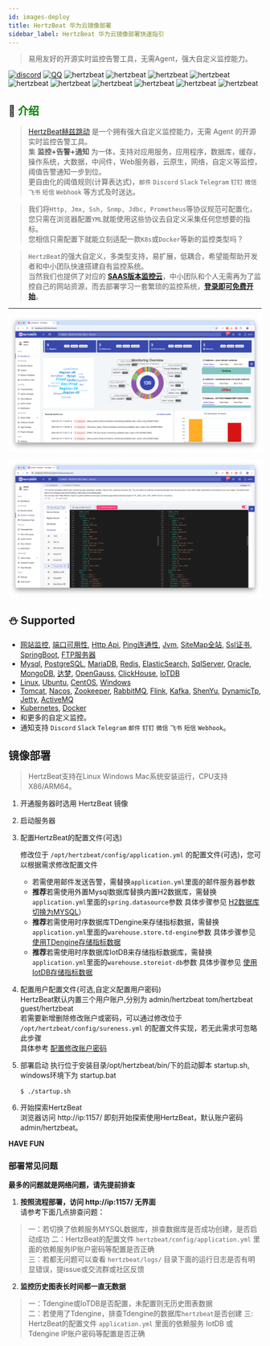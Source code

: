 ```yaml
---
id: images-deploy  
title: HertzBeat 华为云镜像部署   
sidebar_label: HertzBeat 华为云镜像部署快速指引    
---
```



> 易用友好的开源实时监控告警工具，无需Agent，强大自定义监控能力。

[![discord](https://img.shields.io/badge/chat-on%20discord-brightgreen)](https://discord.gg/Fb6M73htGr)
[![QQ](https://img.shields.io/badge/qq-630061200-orange)](https://qm.qq.com/q/FltGGGIX2m)
![hertzbeat](https://cdn.jsdelivr.net/gh/dromara/hertzbeat@gh-pages/img/badge/web-monitor.svg)
![hertzbeat](https://cdn.jsdelivr.net/gh/dromara/hertzbeat@gh-pages/img/badge/ping-connect.svg)
![hertzbeat](https://cdn.jsdelivr.net/gh/dromara/hertzbeat@gh-pages/img/badge/port-available.svg)
![hertzbeat](https://cdn.jsdelivr.net/gh/dromara/hertzbeat@gh-pages/img/badge/database-monitor.svg)
![hertzbeat](https://cdn.jsdelivr.net/gh/dromara/hertzbeat@gh-pages/img/badge/os-monitor.svg)
![hertzbeat](https://img.shields.io/badge/monitor-cloud%20native-brightgreen)
![hertzbeat](https://img.shields.io/badge/monitor-middleware-blueviolet)
![hertzbeat](https://img.shields.io/badge/monitor-network-red)
![hertzbeat](https://cdn.jsdelivr.net/gh/dromara/hertzbeat@gh-pages/img/badge/custom-monitor.svg)
![hertzbeat](https://cdn.jsdelivr.net/gh/dromara/hertzbeat@gh-pages/img/badge/alert.svg)


## 🎡 <font color="green">介绍</font>

> [HertzBeat赫兹跳动](https://github.com/apache/hertzbeat) 是一个拥有强大自定义监控能力，无需 Agent 的开源实时监控告警工具。     
> 集 **监控+告警+通知** 为一体，支持对应用服务，应用程序，数据库，缓存，操作系统，大数据，中间件，Web服务器，云原生，网络，自定义等监控，阈值告警通知一步到位。   
> 更自由化的阈值规则(计算表达式)，`邮件` `Discord` `Slack` `Telegram` `钉钉` `微信` `飞书` `短信` `Webhook` 等方式及时送达。

> 我们将`Http, Jmx, Ssh, Snmp, Jdbc, Prometheus`等协议规范可配置化，您只需在浏览器配置`YML`就能使用这些协议去自定义采集任何您想要的指标。    
> 您相信只需配置下就能立刻适配一款`K8s`或`Docker`等新的监控类型吗？

> `HertzBeat`的强大自定义，多类型支持，易扩展，低耦合，希望能帮助开发者和中小团队快速搭建自有监控系统。    
> 当然我们也提供了对应的 **[SAAS版本监控云](https://console.tancloud.cn)**，中小团队和个人无需再为了监控自己的网站资源，而去部署学习一套繁琐的监控系统，**[登录即可免费开始](https://console.tancloud.cn)**。


----   

![hertzbeat](/img/home/1.png)

![hertzbeat](/img/home/9.png)

## ⛄ Supported

- [网站监控](https://github.com/apache/hertzbeat/tree/master/manager/src/main/resources/define/app-website.yml), [端口可用性](https://github.com/apache/hertzbeat/tree/master/manager/src/main/resources/define/app-port.yml),
  [Http Api](https://github.com/apache/hertzbeat/tree/master/manager/src/main/resources/define/app-api.yml), [Ping连通性](https://github.com/apache/hertzbeat/tree/master/manager/src/main/resources/define/app-ping.yml),
  [Jvm](https://github.com/apache/hertzbeat/tree/master/manager/src/main/resources/define/app-jvm.yml), [SiteMap全站](https://github.com/apache/hertzbeat/tree/master/manager/src/main/resources/define/app-fullsite.yml),
  [Ssl证书](https://github.com/apache/hertzbeat/tree/master/manager/src/main/resources/define/app-ssl_cert.yml), [SpringBoot](https://github.com/apache/hertzbeat/tree/master/manager/src/main/resources/define/app-springboot2.yml),
  [FTP服务器](https://github.com/apache/hertzbeat/tree/master/manager/src/main/resources/define/app-ftp.yml)
- [Mysql](https://github.com/apache/hertzbeat/tree/master/manager/src/main/resources/define/app-mysql.yml), [PostgreSQL](https://github.com/apache/hertzbeat/tree/master/manager/src/main/resources/define/app-postgresql.yml),
  [MariaDB](https://github.com/apache/hertzbeat/tree/master/manager/src/main/resources/define/app-mariadb.yml), [Redis](https://github.com/apache/hertzbeat/tree/master/manager/src/main/resources/define/app-redis.yml),
  [ElasticSearch](https://github.com/apache/hertzbeat/tree/master/manager/src/main/resources/define/app-elasticsearch.yml), [SqlServer](https://github.com/apache/hertzbeat/tree/master/manager/src/main/resources/define/app-sqlserver.yml),
  [Oracle](https://github.com/apache/hertzbeat/tree/master/manager/src/main/resources/define/app-oracle.yml), [MongoDB](https://github.com/apache/hertzbeat/tree/master/manager/src/main/resources/define/app-mongodb.yml),
  [达梦](https://github.com/apache/hertzbeat/tree/master/manager/src/main/resources/define/app-dm.yml), [OpenGauss](https://github.com/apache/hertzbeat/tree/master/manager/src/main/resources/define/app-opengauss.yml),
  [ClickHouse](https://github.com/apache/hertzbeat/tree/master/manager/src/main/resources/define/app-clickhouse.yml), [IoTDB](https://github.com/apache/hertzbeat/tree/master/manager/src/main/resources/define/app-iotdb.yml)
- [Linux](https://github.com/apache/hertzbeat/tree/master/manager/src/main/resources/define/app-linux.yml), [Ubuntu](https://github.com/apache/hertzbeat/tree/master/manager/src/main/resources/define/app-ubuntu.yml),
  [CentOS](https://github.com/apache/hertzbeat/tree/master/manager/src/main/resources/define/app-centos.yml), [Windows](https://github.com/apache/hertzbeat/tree/master/manager/src/main/resources/define/app-windows.yml)
- [Tomcat](https://github.com/apache/hertzbeat/tree/master/manager/src/main/resources/define/app-tomcat.yml), [Nacos](https://github.com/apache/hertzbeat/tree/master/manager/src/main/resources/define/app-nacos.yml),
  [Zookeeper](https://github.com/apache/hertzbeat/tree/master/manager/src/main/resources/define/app-zookeeper.yml), [RabbitMQ](https://github.com/apache/hertzbeat/tree/master/manager/src/main/resources/define/app-rabbitmq.yml),
  [Flink](https://github.com/apache/hertzbeat/tree/master/manager/src/main/resources/define/app-flink.yml), [Kafka](https://github.com/apache/hertzbeat/tree/master/manager/src/main/resources/define/app-kafka.yml),
  [ShenYu](https://github.com/apache/hertzbeat/tree/master/manager/src/main/resources/define/app-shenyu.yml), [DynamicTp](https://github.com/apache/hertzbeat/tree/master/manager/src/main/resources/define/app-dynamic_tp.yml),
  [Jetty](https://github.com/apache/hertzbeat/tree/master/manager/src/main/resources/define/app-jetty.yml), [ActiveMQ](https://github.com/apache/hertzbeat/tree/master/manager/src/main/resources/define/app-activemq.yml)
- [Kubernetes](https://github.com/apache/hertzbeat/tree/master/manager/src/main/resources/define/app-kubernetes.yml), [Docker](https://github.com/apache/hertzbeat/tree/master/manager/src/main/resources/define/app-docker.yml)
- 和更多的自定义监控。
- 通知支持 `Discord` `Slack` `Telegram` `邮件` `钉钉` `微信` `飞书` `短信` `Webhook`。

## 镜像部署  

> HertzBeat支持在Linux Windows Mac系统安装运行，CPU支持X86/ARM64。 

1. 开通服务器时选用 HertzBeat 镜像
2. 启动服务器
3. 配置HertzBeat的配置文件(可选)

   修改位于 `/opt/hertzbeat/config/application.yml` 的配置文件(可选)，您可以根据需求修改配置文件
   - 若需使用邮件发送告警，需替换`application.yml`里面的邮件服务器参数
   - **推荐**若需使用外置Mysql数据库替换内置H2数据库，需替换`application.yml`里面的`spring.datasource`参数 具体步骤参见 [H2数据库切换为MYSQL](../start/mysql-change)）
   - **推荐**若需使用时序数据库TDengine来存储指标数据，需替换`application.yml`里面的`warehouse.store.td-engine`参数 具体步骤参见 [使用TDengine存储指标数据](../start/tdengine-init)
   - **推荐**若需使用时序数据库IotDB来存储指标数据库，需替换`application.yml`里面的`warehouse.storeiot-db`参数 具体步骤参见 [使用IotDB存储指标数据](../start/iotdb-init)

   
4. 配置用户配置文件(可选,自定义配置用户密码)     
   HertzBeat默认内置三个用户账户,分别为 admin/hertzbeat tom/hertzbeat guest/hertzbeat     
   若需要新增删除修改账户或密码，可以通过修改位于 `/opt/hertzbeat/config/sureness.yml` 的配置文件实现，若无此需求可忽略此步骤     
   具体参考 [配置修改账户密码](../start/account-modify)

5. 部署启动
   执行位于安装目录/opt/hertzbeat/bin/下的启动脚本 startup.sh, windows环境下为 startup.bat
   ``` 
   $ ./startup.sh 
   ```

6. 开始探索HertzBeat  
   浏览器访问 http://ip:1157/ 即刻开始探索使用HertzBeat，默认账户密码 admin/hertzbeat。

**HAVE FUN**

### 部署常见问题

**最多的问题就是网络问题，请先提前排查**

1. **按照流程部署，访问 http://ip:1157/ 无界面**   
   请参考下面几点排查问题：
> 一：若切换了依赖服务MYSQL数据库，排查数据库是否成功创建，是否启动成功
> 二：HertzBeat的配置文件 `hertzbeat/config/application.yml` 里面的依赖服务IP账户密码等配置是否正确    
> 三：若都无问题可以查看 `hertzbeat/logs/` 目录下面的运行日志是否有明显错误，提issue或交流群或社区反馈

2. **监控历史图表长时间都一直无数据**
> 一：Tdengine或IoTDB是否配置，未配置则无历史图表数据  
> 二：若使用了Tdengine，排查Tdengine的数据库`hertzbeat`是否创建
> 三: HertzBeat的配置文件 `application.yml` 里面的依赖服务 IotDB 或 Tdengine IP账户密码等配置是否正确   
